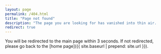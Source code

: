 ```yaml
---
layout: page
permalink: /404.html
title: "Page not found"
description: "The page you are looking for has vanished into thin air... or maybe it never existed!"
redirect: true
---
```


You will be redirected to the main page within 3 seconds. If not redirected, please go back to the [home page]({{ site.baseurl | prepend: site.url }}).
